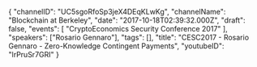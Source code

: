 {
    "channelID": "UC5sgoRfoSp3jeX4DEqKLwKg",
    "channelName": "Blockchain at Berkeley",
    "date": "2017-10-18T02:39:32.000Z",
    "draft": false,
    "events": [
        "CryptoEconomics Security Conference 2017"
    ],
    "speakers": ["Rosario Gennaro"],
    "tags": [],
    "title": "CESC2017 - Rosario Gennaro - Zero-Knowledge Contingent Payments",
    "youtubeID": "lrPruSr7GRI"
}
